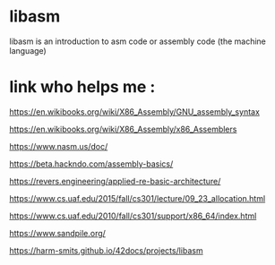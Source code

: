 # libasm
libasm is an introduction to asm code or assembly code (the machine language)

# link who helps me :

<p><a href="https://en.wikibooks.org/wiki/X86_Assembly/GNU_assembly_syntax">https://en.wikibooks.org/wiki/X86_Assembly/GNU_assembly_syntax</a></p>
<p><a href="https://en.wikibooks.org/wiki/X86_Assembly/x86_Assemblers">https://en.wikibooks.org/wiki/X86_Assembly/x86_Assemblers</a></p>
<p><a href="https://www.nasm.us/doc/">https://www.nasm.us/doc/</a></p>
<p><a href="https://beta.hackndo.com/assembly-basics/">https://beta.hackndo.com/assembly-basics/</a></p>
<p><a href="https://revers.engineering/applied-re-basic-architecture/">https://revers.engineering/applied-re-basic-architecture/</a></p>
<p><a href="https://www.cs.uaf.edu/2015/fall/cs301/lecture/09_23_allocation.html">https://www.cs.uaf.edu/2015/fall/cs301/lecture/09_23_allocation.html</a></p>
<p><a href="https://www.cs.uaf.edu/2010/fall/cs301/support/x86_64/index.html">https://www.cs.uaf.edu/2010/fall/cs301/support/x86_64/index.html</a></p>
<p><a href="https://www.sandpile.org/">https://www.sandpile.org/</a></p>
<p><a href="https://harm-smits.github.io/42docs/projects/libasm">https://harm-smits.github.io/42docs/projects/libasm</a></p>
